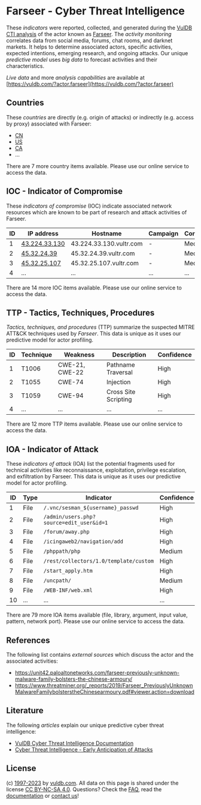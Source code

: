 # Farseer - Cyber Threat Intelligence

These _indicators_ were reported, collected, and generated during the [VulDB CTI analysis](https://vuldb.com/?kb.cti) of the actor known as [Farseer](https://vuldb.com/?actor.farseer). The _activity monitoring_ correlates data from social media, forums, chat rooms, and darknet markets. It helps to determine associated actors, specific activities, expected intentions, emerging research, and ongoing attacks. Our unique _predictive model_ uses _big data_ to forecast activities and their characteristics.

_Live data_ and more _analysis capabilities_ are available at [https://vuldb.com/?actor.farseer](https://vuldb.com/?actor.farseer)

## Countries

These _countries_ are directly (e.g. origin of attacks) or indirectly (e.g. access by proxy) associated with Farseer:

* [CN](https://vuldb.com/?country.cn)
* [US](https://vuldb.com/?country.us)
* [CA](https://vuldb.com/?country.ca)
* ...

There are 7 more country items available. Please use our online service to access the data.

## IOC - Indicator of Compromise

These _indicators of compromise_ (IOC) indicate associated network resources which are known to be part of research and attack activities of Farseer.

ID | IP address | Hostname | Campaign | Confidence
-- | ---------- | -------- | -------- | ----------
1 | [43.224.33.130](https://vuldb.com/?ip.43.224.33.130) | 43.224.33.130.vultr.com | - | Medium
2 | [45.32.24.39](https://vuldb.com/?ip.45.32.24.39) | 45.32.24.39.vultr.com | - | Medium
3 | [45.32.25.107](https://vuldb.com/?ip.45.32.25.107) | 45.32.25.107.vultr.com | - | Medium
4 | ... | ... | ... | ...

There are 14 more IOC items available. Please use our online service to access the data.

## TTP - Tactics, Techniques, Procedures

_Tactics, techniques, and procedures_ (TTP) summarize the suspected MITRE ATT&CK techniques used by _Farseer_. This data is unique as it uses our predictive model for actor profiling.

ID | Technique | Weakness | Description | Confidence
-- | --------- | -------- | ----------- | ----------
1 | T1006 | CWE-21, CWE-22 | Pathname Traversal | High
2 | T1055 | CWE-74 | Injection | High
3 | T1059 | CWE-94 | Cross Site Scripting | High
4 | ... | ... | ... | ...

There are 12 more TTP items available. Please use our online service to access the data.

## IOA - Indicator of Attack

These _indicators of attack_ (IOA) list the potential fragments used for technical activities like reconnaissance, exploitation, privilege escalation, and exfiltration by Farseer. This data is unique as it uses our predictive model for actor profiling.

ID | Type | Indicator | Confidence
-- | ---- | --------- | ----------
1 | File | `/.vnc/sesman_${username}_passwd` | High
2 | File | `/admin/users.php?source=edit_user&id=1` | High
3 | File | `/forum/away.php` | High
4 | File | `/icingaweb2/navigation/add` | High
5 | File | `/phppath/php` | Medium
6 | File | `/rest/collectors/1.0/template/custom` | High
7 | File | `/start_apply.htm` | High
8 | File | `/uncpath/` | Medium
9 | File | `/WEB-INF/web.xml` | High
10 | ... | ... | ...

There are 79 more IOA items available (file, library, argument, input value, pattern, network port). Please use our online service to access the data.

## References

The following list contains _external sources_ which discuss the actor and the associated activities:

* https://unit42.paloaltonetworks.com/farseer-previously-unknown-malware-family-bolsters-the-chinese-armoury/
* https://www.threatminer.org/_reports/2019/Farseer_PreviouslyUnknownMalwareFamilybolsterstheChinesearmoury.pdf#viewer.action=download

## Literature

The following _articles_ explain our unique predictive cyber threat intelligence:

* [VulDB Cyber Threat Intelligence Documentation](https://vuldb.com/?kb.cti)
* [Cyber Threat Intelligence - Early Anticipation of Attacks](https://www.scip.ch/en/?labs.20201022)

## License

(c) [1997-2023](https://vuldb.com/?kb.changelog) by [vuldb.com](https://vuldb.com/?kb.about). All data on this page is shared under the license [CC BY-NC-SA 4.0](https://creativecommons.org/licenses/by-nc-sa/4.0/). Questions? Check the [FAQ](https://vuldb.com/?kb.faq), read the [documentation](https://vuldb.com/?kb) or [contact us](https://vuldb.com/?contact)!

